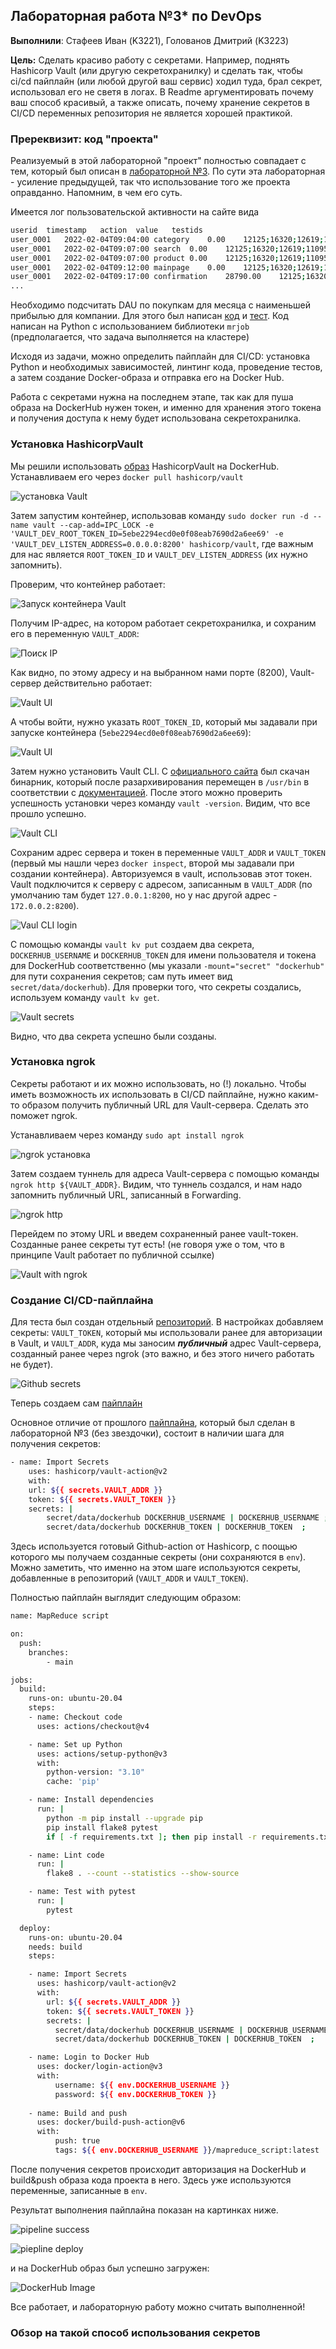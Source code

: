 ## Лабораторная работа №3* по DevOps

**Выполнили**: Стафеев Иван (K3221), Голованов Дмитрий (K3223)

**Цель:** Сделать красиво работу с секретами. Например, поднять Hashicorp Vault (или другую секретохранилку) и сделать так, чтобы ci/cd пайплайн (или любой другой ваш сервис) ходил туда, брал секрет, использовал его не светя в логах. В Readme аргументировать почему ваш способ красивый, а также описать, почему хранение секретов в CI/CD переменных репозитория не является хорошей практикой.

### Пререквизит: код "проекта"

Реализуемый в этой лабораторной "проект" полностью совпадает с тем, который был описан в [лабораторной №3](https://github.com/Tronnert/dev_ops_labs/tree/main/lab3). По сути эта лабораторная - усиление предыдущей, так что использование того же проекта оправданно. Напомним, в чем его суть.

Имеется лог пользовательской активности на сайте вида
```bash
userid	timestamp	action	value	testids
user_0001	2022-02-04T09:04:00	category	0.00	12125;16320;12619;11095
user_0001	2022-02-04T09:07:00	search	0.00	12125;16320;12619;11095
user_0001	2022-02-04T09:07:00	product	0.00	12125;16320;12619;11095
user_0001	2022-02-04T09:12:00	mainpage	0.00	12125;16320;12619;11095
user_0001	2022-02-04T09:17:00	confirmation	28790.00	12125;16320;12619;110951
...
```

Необходимо подсчитать DAU по покупкам для месяца с наименьшей прибылью для компании. Для этого был написан [код](https://github.com/Tronnert/dev_ops_labs/blob/main/lab3*/mr_script.py) и [тест](https://github.com/Tronnert/dev_ops_labs/blob/main/lab3*/test_mr_script.py). Код написан на Python с использованием библиотеки `mrjob` (предполагается, что задача выполняется на кластере)

Исходя из задачи, можно определить пайплайн для CI/CD: установка Python и необходимых зависимостей, линтинг кода, проведение тестов, а затем создание Docker-образа и отправка его на Docker Hub.

Работа с секретами нужна на последнем этапе, так как для пуша образа на DockerHub нужен токен, и именно для хранения этого токена и получения доступа к нему будет использована секретохранилка.

### Установка HashicorpVault

Мы решили использовать [образ](https://hub.docker.com/r/hashicorp/vault) HashicorpVault на DockerHub. Устанавливаем его через `docker pull hashicorp/vault`

![установка Vault](../img/3*_vault_install.png)

Затем запустим контейнер, использовав команду `sudo docker run -d --name vault --cap-add=IPC_LOCK -e 'VAULT_DEV_ROOT_TOKEN_ID=5ebe2294ecd0e0f08eab7690d2a6ee69' -e 'VAULT_DEV_LISTEN_ADDRESS=0.0.0.0:8200' hashicorp/vault`, где важным для нас является `ROOT_TOKEN_ID` и `VAULT_DEV_LISTEN_ADDRESS` (их нужно запомнить).

Проверим, что контейнер работает:

![Запуск контейнера Vault](../img/3*_create_vault_docker_container.png)

Получим IP-адрес, на котором работает секретохранилка, и сохраним его в переменную `VAULT_ADDR`:

![Поиск IP](../img/3*_find_docker_ipaddress.png)

Как видно, по этому адресу и на выбранном нами порте (8200), Vault-сервер действительно работает:

![Vault UI](../img/3*_vault_ui1.png)

А чтобы войти, нужно указать `ROOT_TOKEN_ID`, который мы задавали при запуске контейнера (`5ebe2294ecd0e0f08eab7690d2a6ee69`):

![Vault UI](../img/3*_vault_ui2.png)

Затем нужно установить Vault CLI. С [официального сайта](https://developer.hashicorp.com/vault/install?product_intent=vault) был скачан бинарник, который после разархивирования перемещен в `/usr/bin` в соответствии с [документацией](https://developer.hashicorp.com/vault/docs/install/install-binary). После этого можно проверить успешность установки через команду `vault -version`. Видим, что все прошло успешно.

![Vault CLI](../img/3*_install_vault_cli.png)

Сохраним адрес сервера и токен в переменные `VAULT_ADDR` и `VAULT_TOKEN` (первый мы нашли через `docker inspect`, второй мы задавали при создании контейнера). Авторизуемся в vault, использовав этот токен. Vault подключится к серверу с адресом, записанным в `VAULT_ADDR` (по умолчанию там будет `127.0.0.1:8200`, но у нас другой адрес - `172.0.0.2:8200`).

![Vaul CLI login](../img/3*_vault_cli_login.png)

С помощью команды `vault kv put` создаем два секрета, `DOCKERHUB_USERNAME` и `DOCKERHUB_TOKEN` для имени пользователя и токена для DockerHub соответственно (мы указали `-mount="secret" "dockerhub"` для пути сохранения секретов; сам путь имеет вид `secret/data/dockerhub`). Для проверки того, что секреты создались, используем команду `vault kv get`.

![Vault secrets](../img/3*_create_secrets.png)

Видно, что два секрета успешно были созданы.

### Установка ngrok

Секреты работают и их можно использовать, но (!) локально. Чтобы иметь возможность их использовать в CI/CD пайплайне, нужно каким-то образом получить публичный URL для Vault-сервера. Сделать это поможет ngrok.

Устанавливаем через команду `sudo apt install ngrok`

![ngrok установка](../img/3*_ngrok_install.png)

Затем создаем туннель для адреса Vault-сервера с помощью команды `ngrok http ${VAULT_ADDR}`. Видим, что туннель создался, и нам надо запомнить публичный URL, записанный в Forwarding.

![ngrok http](../img/3*_ngrok_tunnel.png)

Перейдем по этому URL и введем сохраненный ранее vault-токен. Созданные ранее секреты тут есть! (не говоря уже о том, что в принципе Vault работает по публичной ссылке)

![Vault with ngrok](../img/3*_vault_ngrok_works.png)

### Создание CI/CD-пайплайна

Для теста был создан отдельный [репозиторий](https://github.com/staffeev/devops_lab3_star). В настройках добавляем секреты: `VAULT_TOKEN`, который мы использовали ранее для авторизации в Vault, и `VAULT_ADDR`, куда мы заносим ***публичный*** адрес Vault-сервера, созданный ранее через ngrok (это важно, и без этого ничего работать не будет).

![Github secrets](../img/3*_github_secrets.png)

Теперь создаем сам [пайплайн](https://github.com/Tronnert/dev_ops_labs/blob/main/lab3*/.github/workflows/pipeline.yml)


Основное отличие от прошлого [пайплайна](https://github.com/Tronnert/dev_ops_labs/blob/main/lab3/.github/workflows/pipeline.yml), который был сделан в лабораторной №3 (без звездочки), состоит в наличии шага для получения секретов:

```bash
- name: Import Secrets
    uses: hashicorp/vault-action@v2
    with:
    url: ${{ secrets.VAULT_ADDR }}
    token: ${{ secrets.VAULT_TOKEN }}
    secrets: |
        secret/data/dockerhub DOCKERHUB_USERNAME | DOCKERHUB_USERNAME ;
        secret/data/dockerhub DOCKERHUB_TOKEN | DOCKERHUB_TOKEN  ;
```

Здесь используется готовый Github-action от Hashicorp, с поощью которого мы получаем созданные секреты (они сохраняются в `env`). Можно заметить, что именно на этом шаге используются секреты, добавленные в репозиторий (`VAULT_ADDR` и `VAULT_TOKEN`).

Полностью пайплайн выглядит следующим образом:

```bash
name: MapReduce script

on:
  push:
    branches:
        - main

jobs:
  build:
    runs-on: ubuntu-20.04
    steps:
    - name: Checkout code
      uses: actions/checkout@v4

    - name: Set up Python
      uses: actions/setup-python@v3
      with:
        python-version: "3.10"
        cache: 'pip'

    - name: Install dependencies
      run: |
        python -m pip install --upgrade pip
        pip install flake8 pytest
        if [ -f requirements.txt ]; then pip install -r requirements.txt; fi

    - name: Lint code
      run: |
        flake8 . --count --statistics --show-source

    - name: Test with pytest
      run: |
        pytest

  deploy:
    runs-on: ubuntu-20.04
    needs: build
    steps:

    - name: Import Secrets
      uses: hashicorp/vault-action@v2
      with:
        url: ${{ secrets.VAULT_ADDR }}
        token: ${{ secrets.VAULT_TOKEN }}
        secrets: |
          secret/data/dockerhub DOCKERHUB_USERNAME | DOCKERHUB_USERNAME ;
          secret/data/dockerhub DOCKERHUB_TOKEN | DOCKERHUB_TOKEN  ;

    - name: Login to Docker Hub
      uses: docker/login-action@v3
      with:
          username: ${{ env.DOCKERHUB_USERNAME }}
          password: ${{ env.DOCKERHUB_TOKEN }}
    
    - name: Build and push
      uses: docker/build-push-action@v6
      with:
          push: true
          tags: ${{ env.DOCKERHUB_USERNAME }}/mapreduce_script:latest
```

После получения секретов происходит авторизация на DockerHub и build&push образа кода проекта в него. Здесь уже используются переменные, записанные в `env`.

Результат выполнения пайплайна показан на картинках ниже.

![pipeline success](../img/3*_pipeline_success.png)

![piepline deploy](../img/3*_pipeline_deploy.png)

и на DockerHub образ был успешно загружен:

![DockerHub Image](../img/3*_dockerhub.png)

Все работает, и лабораторную работу можно считать выполненной!

### Обзор на такой способ использования секретов

